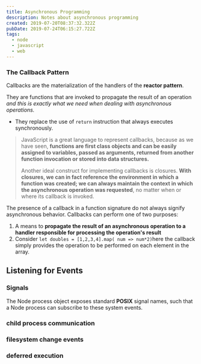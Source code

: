 ```yaml
---
title: Asynchronous Programming
description: Notes about asynchronous programming
created: 2019-07-20T08:37:32.322Z
pubDate: 2019-07-24T06:15:27.722Z
tags:
  - node
  - javascript
  - web
---
```


### The Callback Pattern

Callbacks are the materialization of the handlers of the **reactor pattern**.

They are functions that are invoked to propagate the result of an operation _and this is exactly what we need when dealing with asynchronous operations._

- They replace the use of `return` instruction that always executes synchronously.

> JavaScript is a great language to represent callbacks, because as we have
> seen, **functions are first class objects and can be easily assigned to variables, passed as
> arguments, returned from another function invocation or stored into data structures.**
>
> Another ideal construct for implementing callbacks is closures. **With closures, we can in
> fact reference the environment in which a function was created; we can always maintain the context in which the asynchronous operation was requested**, no matter when or where its callback is invoked.

The presence of a callback in a function signature do not always signify asynchronous behavior. Callbacks can perform one of two purposes:

1. A means to **propagate the result of an asynchronous operation to a handler responsible for processing the operation's result**
2. Consider `let doubles = [1,2,3,4].map( num => num*2)`here the callback simply provides the operation to be performed on each element in the array.

## Listening for Events

### Signals

The Node process object exposes standard **POSIX** signal names, such that a Node process can subscribe to these system events.​

### child process communication

### filesystem change events

### deferred execution
